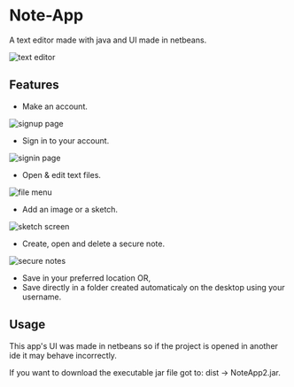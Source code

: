 # Note-App

A text editor made with java and UI made in netbeans.

![text editor](https://github.com/user-attachments/assets/46286d31-889f-4a85-83da-8d7fbb9f418b)

## Features

- Make an account.

 ![signup page](https://github.com/user-attachments/assets/1d85df2a-334d-4bd5-b229-d94f3de9424e)

 - Sign in to your account.

 ![signin page](https://github.com/user-attachments/assets/9a7104a8-b199-4d10-a5c2-bdc24a3c3fb5)

- Open & edit text files.

![file menu](https://github.com/user-attachments/assets/69fef569-e2e6-40d5-9860-a13b65e824fb)


- Add an image or a sketch.

![sketch screen](https://github.com/user-attachments/assets/730e8efb-7989-4270-a174-a75991fdd1b5)

- Create, open and delete a secure note.

![secure notes](https://github.com/user-attachments/assets/3aa67bc8-e9d5-40ac-8758-95878c010282)

- Save in your preferred location OR,
- Save directly in a folder created automaticaly
 on the desktop using your username.

## Usage

This app's UI was made in netbeans so if the project is opened in another ide it may behave incorrectly.

If you want to download the executable jar file got to: dist -> NoteApp2.jar.
